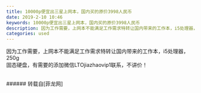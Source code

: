 ```yaml
---
title: 10000p便宜出三星上网本，国内买的原价3998人民币
date: 2019-2-10 10:46
keywords: 10000p便宜出三星上网本，国内买的原价3998人民币
description: 因为工作需要，上网本不能满足工作需求特转让国内带来的工作本，i5处理器，250g固态硬盘，有需要的添加微信LTOjiazhaovip1联系，不讲价！
categories: used
---
```

<td class="t_f" id="postmessage_2959604">

因为工作需要，上网本不能满足工作需求特转让国内带来的工作本，i5处理器，250g<br/>
固态硬盘，有需要的添加微信LTOjiazhaovip1联系，不讲价！<br/>
<img alt="" border="0" class="zoom" data-cf-modified-b5314acf4f54e2f47a45a941-="" file="http://www.flw.ph/data/appbyme/upload/image/201902/10/5PvRnwFzWkD1.jpg" id="aimg_rDPYY" lazyloadthumb="1" onclick="" onmouseover="" src="http://www.flw.ph/data/appbyme/upload/image/201902/10/5PvRnwFzWkD1.jpg"/><br/>
<br/>
</td>
###### 转载自[菲龙网]